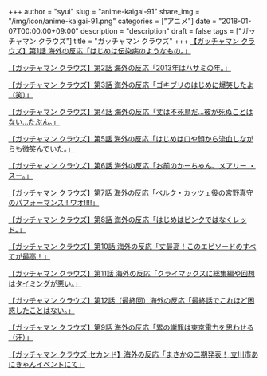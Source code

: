 +++
author = "syui"
slug = "anime-kaigai-91"
share_img = "/img/icon/anime-kaigai-91.png"
categories = ["アニメ"]
date = "2018-01-07T00:00:00+09:00"
description = "description"
draft = false
tags = ["ガッチャマン クラウズ"]
title = "ガッチャマン クラウズ"
+++
<a href="http://cough.cocolog-nifty.com/blog/2013/07/1-06d8.html" rel="nofollow" target="_blank" title="【ガッチャマン クラウズ】第1話 海外の反応「はじめは伝染病のようなもの。」">【ガッチャマン クラウズ】第1話 海外の反応「はじめは伝染病のようなもの。」</a>

<a href="http://cough.cocolog-nifty.com/blog/2013/07/2-2013-cf42.html" rel="nofollow" target="_blank" title="【ガッチャマン クラウズ】第2話 海外の反応「2013年はハサミの年。」">【ガッチャマン クラウズ】第2話 海外の反応「2013年はハサミの年。」</a>

<a href="http://cough.cocolog-nifty.com/blog/2013/07/3-59c0.html" rel="nofollow" target="_blank" title="【ガッチャマン クラウズ】第3話 海外の反応「ゴキブリのはじめに爆笑したよ（笑）」">【ガッチャマン クラウズ】第3話 海外の反応「ゴキブリのはじめに爆笑したよ（笑）」</a>

<a href="http://cough.cocolog-nifty.com/blog/2013/08/4-6446.html" rel="nofollow" target="_blank" title="【ガッチャマン クラウズ】第4話 海外の反応「丈は不死鳥だ…彼が死ぬことはない…たぶん。」">【ガッチャマン クラウズ】第4話 海外の反応「丈は不死鳥だ…彼が死ぬことはない…たぶん。」</a>

<a href="http://cough.cocolog-nifty.com/blog/2013/08/5-5822.html" rel="nofollow" target="_blank" title="【ガッチャマン クラウズ】第5話 海外の反応「はじめは口や顔から流血しながらも微笑んでいた。」">【ガッチャマン クラウズ】第5話 海外の反応「はじめは口や顔から流血しながらも微笑んでいた。」</a>

<a href="http://cough.cocolog-nifty.com/blog/2013/08/6-dfbd.html" rel="nofollow" target="_blank" title="【ガッチャマン クラウズ】第6話 海外の反応「お前のかーちゃん、メアリー ・スー。」">【ガッチャマン クラウズ】第6話 海外の反応「お前のかーちゃん、メアリー ・スー。」</a>

<a href="http://cough.cocolog-nifty.com/blog/2013/08/7-5880.html" rel="nofollow" target="_blank" title="【ガッチャマン クラウズ】第7話 海外の反応「ベルク・カッツェ役の宮野真守のパフォーマンス!! ワオ!!!!」">【ガッチャマン クラウズ】第7話 海外の反応「ベルク・カッツェ役の宮野真守のパフォーマンス!! ワオ!!!!」</a>

<a href="http://cough.cocolog-nifty.com/blog/2013/08/8-f632.html" rel="nofollow" target="_blank" title="【ガッチャマン クラウズ】第8話 海外の反応「はじめはピンクではなくレッド。」">【ガッチャマン クラウズ】第8話 海外の反応「はじめはピンクではなくレッド。」</a>

<a href="http://cough.cocolog-nifty.com/blog/2013/09/10-703a.html" rel="nofollow" target="_blank" title="【ガッチャマン クラウズ】第10話 海外の反応「丈最高！このエピソードのすべてが最高！」">【ガッチャマン クラウズ】第10話 海外の反応「丈最高！このエピソードのすべてが最高！」</a>

<a href="http://cough.cocolog-nifty.com/blog/2013/09/11-42ab.html" rel="nofollow" target="_blank" title="【ガッチャマン クラウズ】第11話 海外の反応「クライマックスに総集編や回想はタイミングが悪い。」">【ガッチャマン クラウズ】第11話 海外の反応「クライマックスに総集編や回想はタイミングが悪い。」</a>

<a href="http://cough.cocolog-nifty.com/blog/2013/09/12-0ae5.html" rel="nofollow" target="_blank" title="【ガッチャマン クラウズ】第12話（最終回）海外の反応「最終話でこれほど困惑したことはない。」">【ガッチャマン クラウズ】第12話（最終回）海外の反応「最終話でこれほど困惑したことはない。」</a>

<a href="http://cough.cocolog-nifty.com/blog/2013/09/9-9ac9.html" rel="nofollow" target="_blank" title="【ガッチャマン クラウズ】第9話 海外の反応「累の謝罪は東京電力を思わせる（汗）」">【ガッチャマン クラウズ】第9話 海外の反応「累の謝罪は東京電力を思わせる（汗）」</a>

<a href="http://cough.cocolog-nifty.com/blog/2013/11/post-aa7a.html" rel="nofollow" target="_blank" title="【ガッチャマン クラウズ セカンド】海外の反応「まさかの二期発表！ 立川市あにきゃんイベントにて」">【ガッチャマン クラウズ セカンド】海外の反応「まさかの二期発表！ 立川市あにきゃんイベントにて」</a>
